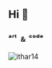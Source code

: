 <!--
### Hi there 👋
**ithar14/ithar14** is a ✨ _special_ ✨ repository because its `README.md` (this file) appears on your GitHub profile.

Here are some ideas to get you started:

- 🔭 I’m currently working on ...
- 🌱 I’m currently learning ...
- 👯 I’m looking to collaborate on ...
- 🤔 I’m looking for help with ...
- 💬 Ask me about ...
- 📫 How to reach me: ...
- 😄 Pronouns: ...
- ⚡ Fun fact: ...
-->
<!--<h2>Hi 👋, I'm ithar!</h2>-->
<h2>Hi 👋</h2>
<h3>ᵃʳᵗ ﹠ ᶜᵒᵈᵉ</h3>
<!--<h3>an ART + Science enthusiast</h3>-->

<!--<p align="left"> <img src="https://komarev.com/ghpvc/?username=ithar14&label=Profile%20views&color=0e75b6&style=flat" alt="ithar14" /> </p>-->

<!--
[![Top Langs](https://github-readme-stats.vercel.app/api/top-langs/?username=ithar14&layout=compact&hide=jupyter%20notebook,html,css)](https://github.com/anuraghazra/github-readme-stats)-->

<p><img align="left" src="https://github-readme-stats.vercel.app/api/top-langs?username=ithar14&hide=jupyter%20notebook,html,css&show_icons=true&locale=en&layout=compact" alt="ithar14" /></p>

<!--<p align="left"> <a href="https://twitter.com/1t40r" target="blank"><img src="https://img.shields.io/twitter/follow/1t40r?logo=twitter&style=for-the-badge" alt="1t40r" /></a> </p>-->
<!--
- 🔭 I’m currently working on **Portfolio**

- ⚡ Fun fact **Introvert**

<h3 align="left">Connect with me:</h3>
<p align="left">
<a href="https://codepen.io/ithar" target="blank"><img align="center" src="https://raw.githubusercontent.com/rahuldkjain/github-profile-readme-generator/master/src/images/icons/Social/codepen.svg" alt="ithar" height="30" width="40" /></a>
<a href="https://dev.to/ithar" target="blank"><img align="center" src="https://cdn.jsdelivr.net/npm/simple-icons@3.0.1/icons/dev-dot-to.svg" alt="ithar" height="30" width="40" /></a>
<a href="https://twitter.com/1t40r" target="blank"><img align="center" src="https://raw.githubusercontent.com/rahuldkjain/github-profile-readme-generator/master/src/images/icons/Social/twitter.svg" alt="1t40r" height="30" width="40" /></a>
<a href="https://instagram.com/kat.ithar" target="blank"><img align="center" src="https://raw.githubusercontent.com/rahuldkjain/github-profile-readme-generator/master/src/images/icons/Social/instagram.svg" alt="kat.ithar" height="30" width="40" /></a>
<a href="https://medium.com/ithar" target="blank"><img align="center" src="https://raw.githubusercontent.com/rahuldkjain/github-profile-readme-generator/master/src/images/icons/Social/medium.svg" alt="ithar" height="30" width="40" /></a>
<a href="https://www.youtube.com/c/kat ithar" target="blank"><img align="center" src="https://raw.githubusercontent.com/rahuldkjain/github-profile-readme-generator/master/src/images/icons/Social/youtube.svg" alt="kat ithar" height="30" width="40" /></a>
</p>
-->
<!--<h3 align="left">Languages and Tools:</h3>
<p align="left"> <a href="https://www.blender.org/" target="_blank"> <img src="https://download.blender.org/branding/community/blender_community_badge_white.svg" alt="blender" width="40" height="40"/> </a> <a href="https://getbootstrap.com" target="_blank"> <img src="https://raw.githubusercontent.com/devicons/devicon/master/icons/bootstrap/bootstrap-plain-wordmark.svg" alt="bootstrap" width="40" height="40"/> </a> <a href="https://www.w3schools.com/css/" target="_blank"> <img src="https://raw.githubusercontent.com/devicons/devicon/master/icons/css3/css3-original-wordmark.svg" alt="css3" width="40" height="40"/> </a> <a href="https://www.figma.com/" target="_blank"> <img src="https://www.vectorlogo.zone/logos/figma/figma-icon.svg" alt="figma" width="40" height="40"/> </a> <a href="https://git-scm.com/" target="_blank"> <img src="https://www.vectorlogo.zone/logos/git-scm/git-scm-icon.svg" alt="git" width="40" height="40"/> </a> <a href="https://www.w3.org/html/" target="_blank"> <img src="https://raw.githubusercontent.com/devicons/devicon/master/icons/html5/html5-original-wordmark.svg" alt="html5" width="40" height="40"/> </a> <a href="https://www.invisionapp.com/" target="_blank"> <img src="https://www.vectorlogo.zone/logos/invisionapp/invisionapp-icon.svg" alt="invision" width="40" height="40"/> </a> <a href="https://developer.mozilla.org/en-US/docs/Web/JavaScript" target="_blank"> <img src="https://raw.githubusercontent.com/devicons/devicon/master/icons/javascript/javascript-original.svg" alt="javascript" width="40" height="40"/> </a> <a href="https://www.linux.org/" target="_blank"> <img src="https://raw.githubusercontent.com/devicons/devicon/master/icons/linux/linux-original.svg" alt="linux" width="40" height="40"/> </a> <a href="https://opencv.org/" target="_blank"> <img src="https://www.vectorlogo.zone/logos/opencv/opencv-icon.svg" alt="opencv" width="40" height="40"/> </a> <a href="https://www.photoshop.com/en" target="_blank"> <img src="https://raw.githubusercontent.com/devicons/devicon/master/icons/photoshop/photoshop-line.svg" alt="photoshop" width="40" height="40"/> </a> <a href="https://pugjs.org" target="_blank"> <img src="https://cdn.worldvectorlogo.com/logos/pug.svg" alt="pug" width="40" height="40"/> </a> <a href="https://www.python.org" target="_blank"> <img src="https://raw.githubusercontent.com/devicons/devicon/master/icons/python/python-original.svg" alt="python" width="40" height="40"/> </a> <a href="https://sass-lang.com" target="_blank"> <img src="https://raw.githubusercontent.com/devicons/devicon/master/icons/sass/sass-original.svg" alt="sass" width="40" height="40"/> </a> <a href="https://unity.com/" target="_blank"> <img src="https://www.vectorlogo.zone/logos/unity3d/unity3d-icon.svg" alt="unity" width="40" height="40"/> </a> <a href="https://www.adobe.com/products/xd.html" target="_blank"> <img src="https://cdn.worldvectorlogo.com/logos/adobe-xd.svg" alt="xd" width="40" height="40"/> </a> </p>
-->


<!--<p>&nbsp;<img align="center" src="https://github-readme-stats.vercel.app/api?username=ithar14&show_icons=true&locale=en" alt="ithar14" /></p>-->

<!--<p><img align="center" src="https://github-readme-streak-stats.herokuapp.com/?user=ithar14&" alt="ithar14" /></p>-->
